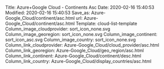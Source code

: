 Title: Azure+Google Cloud - Continents Asc
Date: 2020-02-16 15:40:53
Modified: 2020-02-16 15:40:53
Save_as: Azure-Google_Cloud/continent/asc.html
url: Azure-Google_Cloud/continent/asc.html
Template: cloud-list-template
Column_image_cloudprovider: sort_icon_none.svg
Column_image_georegion: sort_icon_none.svg
Column_image_continent: sort_icon_asc.svg
Column_image_country: sort_icon_none.svg
Column_link_cloudprovider: Azure-Google_Cloud/cloud_provider/asc.html
Column_link_georegion: Azure-Google_Cloud/geo_region/asc.html
Column_link_continent: Azure-Google_Cloud/continent/desc.html
Column_link_country: Azure-Google_Cloud/display_countries/asc.html